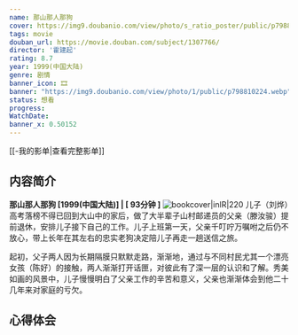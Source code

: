 ```yaml
---
name: 那山那人那狗
cover: https://img9.doubanio.com/view/photo/s_ratio_poster/public/p798810224.webp
tags: movie
douban_url: https://movie.douban.com/subject/1307766/
director: '霍建起'
rating: 8.7
year: 1999(中国大陆)
genre: 剧情
banner_icon: 🎞
banner: "https://img9.doubanio.com/view/photo/1/public/p798810224.webp"
status: 想看
progress: 
WatchDate: 
banner_x: 0.50152
---
```

[[-我的影单|查看完整影单]]
## 内容简介
**那山那人那狗 [1999(中国大陆)] | [ 93分钟 ]** ![bookcover|inlR|220](https://img9.doubanio.com/view/photo/s_ratio_poster/public/p798810224.webp)
儿子（刘烨）高考落榜不得已回到大山中的家后，做了大半辈子山村邮递员的父亲（滕汝骏）提前退休，安排儿子接下自己的工作。儿子上班第一天，父亲千叮咛万嘱咐之后仍不放心，带上长年在其左右的忠实老狗决定陪儿子再走一趟送信之旅。

















起初，父子两人因为长期隔膜只默默走路，渐渐地，通过与不同村民尤其一个漂亮女孩（陈好）的接触，两人渐渐打开话匣，对彼此有了深一层的认识和了解。秀美如画的风景中，儿子慢慢明白了父亲工作的辛苦和意义，父亲也渐渐体会到他二十几年来对家庭的亏欠。
## 心得体会
